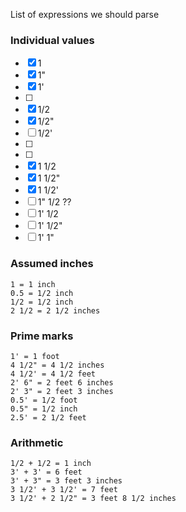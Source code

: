 List of expressions we should parse

### Individual values

- [x] 1
- [x] 1"
- [x] 1'
- [ ]
- [x] 1/2
- [x] 1/2"
- [ ] 1/2'
- [ ]
- [ ]
- [x] 1 1/2
- [x] 1 1/2"
- [x] 1 1/2'
- [ ] 1" 1/2 ??
- [ ] 1' 1/2
- [ ] 1' 1/2"
- [ ] 1' 1"

### Assumed inches

```
1 = 1 inch
0.5 = 1/2 inch
1/2 = 1/2 inch
2 1/2 = 2 1/2 inches
```

### Prime marks

```
1' = 1 foot
4 1/2" = 4 1/2 inches
4 1/2' = 4 1/2 feet
2' 6" = 2 feet 6 inches
2' 3" = 2 feet 3 inches
0.5' = 1/2 foot
0.5" = 1/2 inch
2.5' = 2 1/2 feet
```

### Arithmetic

```
1/2 + 1/2 = 1 inch
3' + 3' = 6 feet
3' + 3" = 3 feet 3 inches
3 1/2' + 3 1/2' = 7 feet
3 1/2' + 2 1/2" = 3 feet 8 1/2 inches
```
